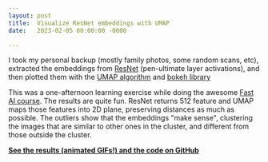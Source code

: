 ```yaml
---
layout: post
title:  Visualize ResNet embeddings with UMAP
date:   2023-02-05 00:00:00 -0000

---
```



I took my personal backup (mostly family photos, some random scans, etc), extracted the embeddings from
[ResNet][ref_resnet] (pen-ultimate layer activations), and then plotted them with the [UMAP algorithm][ref_umap] and
[bokeh library][ref_bokeh]

This was a one-afternoon learning exercise while doing the awesome [Fast AI course][ref_fastai]. The results are quite
fun. ResNet returns 512 feature and UMAP maps those features into 2D plane, preserving distances as much as possible.
The outliers show that the embeddings "make sense", clustering the images that are similar to other ones in the cluster,
and different from those outside the cluster.

[**See the results (animated GIFs!) and the code on GitHub**][ref_gh]

[ref_resnet]:https://pytorch.org/vision/main/models/generated/torchvision.models.resnet18.html
[ref_umap]:https://umap-learn.readthedocs.io/en/latest/basic_usage.html
[ref_bokeh]:https://bokeh.org/
[ref_fastai]:https://course.fast.ai/

[ref_gh]:https://github.com/jakub-m/umap-emb-photos
